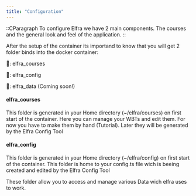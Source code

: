 ```yaml
---
title: "Configuration"
---
```


::CParagraph
To configure Elfra we have 2 main components. The courses and the general look and feel of the application.
::

After the setup of the container its importand to know that you will get 2 folder binds into the docker container:

📂: elfra_courses

📂: elfra_config

📂: elfra_data (Coming soon!)

#### elfra_courses

This folder is generated in your Home directory (~/elfra/courses) on first start of the container. Here you can manage your WBTs and edit them. For now you have to make them by hand (Tutorial). Later they will be generated by the Elfra Config Tool

#### elfra_config

This folder is generated in your Home directory (~/elfra/config) on first start of the container. This folder is home to your config.ts file wich is beeing created and edited by the Elfra Config Tool

These folder allow you to access and manage various Data wich elfra uses to work.
